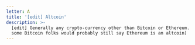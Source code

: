 ```yaml
---
letter: A
title: '[edit] Altcoin'
description: >-
  [edit] Generally any crypto-currency other than Bitcoin or Ethereum. (Though
  some Bitcoin folks would probably still say Ethereum is an altcoin)
---
```


